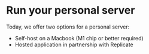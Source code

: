# Run your personal server

Today, we offer two options for a personal server:

* Self-host on a Macbook (M1 chip or better required)
* Hosted application in partnership with Replicate
